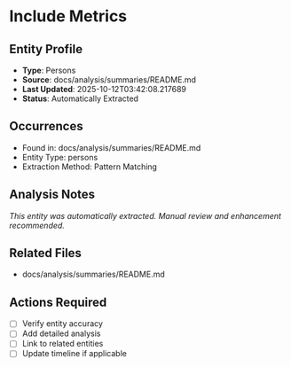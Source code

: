 # Include Metrics

## Entity Profile
- **Type**: Persons
- **Source**: docs/analysis/summaries/README.md
- **Last Updated**: 2025-10-12T03:42:08.217689
- **Status**: Automatically Extracted

## Occurrences
- Found in: docs/analysis/summaries/README.md
- Entity Type: persons
- Extraction Method: Pattern Matching

## Analysis Notes
*This entity was automatically extracted. Manual review and enhancement recommended.*

## Related Files
- docs/analysis/summaries/README.md

## Actions Required
- [ ] Verify entity accuracy
- [ ] Add detailed analysis
- [ ] Link to related entities
- [ ] Update timeline if applicable
